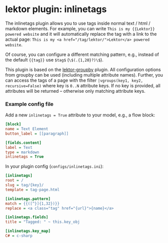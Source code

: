 # lektor plugin: inlinetags

The inlinetags plugin allows you to use tags inside normal text / html / markdown elements.
For example, you can write `This is my {{Lektor}} powered website` and it will automatically replace the tag with a link to the actual page: `This is my <a href="/tag/lektor/">Lektor</a> powered website`.

Of course, you can configure a different matching pattern, e.g., instead of the default `{{tag}}` use `$tag$` (`\$(.{1,20}?)\$`).

This plugin is based on the [lektor-groupby](https://github.com/relikd/lektor-groupby-plugin) plugin.
All configuration options from groupby can be used (including multiple attribute names).
Further, you can access the tags of a page with the filter `|vgroups(key1, key2, recursive=False)` where key is `0..N` attribute keys.
If no key is provided, all attributes will be returned – otherwise only matching attribute keys.


### Example config file

Add a new `inlinetags = True` attribute to your model, e.g., a flow block:

```ini
[block]
name = Text Element
button_label = [[paragraph]]

[fields.content]
label = Text
type = markdown
inlinetags = True
```

In your plugin config (`configs/inlinetags.ini`):

```ini
[inlinetags]
root = /
slug = tag/{key}/
template = tag-page.html

[inlinetags.pattern]
match = {{([^}]{1,32})}}
replace = <a class="tag" href="{url}">{name}</a>

[inlinetags.fields]
title = "Tagged: " ~ this.key_obj

[inlinetags.key_map]
C# = c-sharp
```
